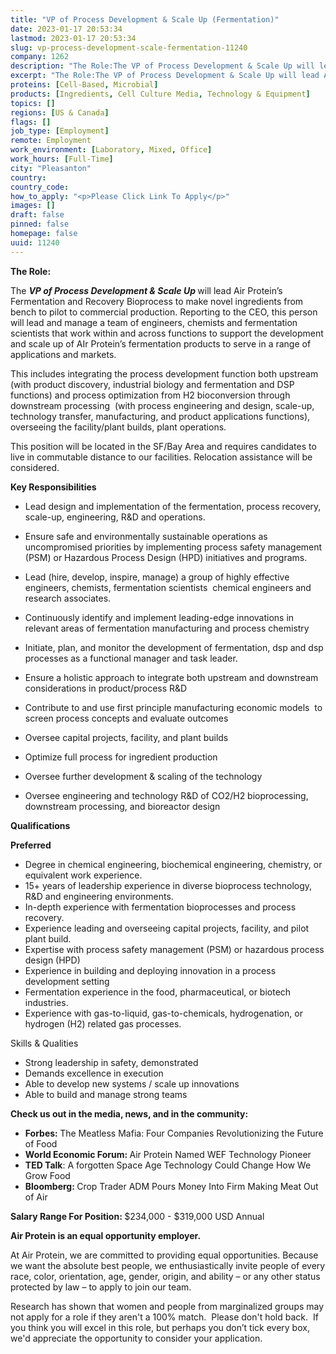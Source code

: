 ```yaml
---
title: "VP of Process Development & Scale Up (Fermentation)"
date: 2023-01-17 20:53:34
lastmod: 2023-01-17 20:53:34
slug: vp-process-development-scale-fermentation-11240
company: 1262
description: "The Role:The VP of Process Development & Scale Up will lead Air Protein’s Fermentation and Recovery Bioprocess to make novel ingredients from bench to pilot to commercial production. Reporting to the CEO, this person will lead and manage a team of engineers, chemists and fermentation scientists that work within and across functions to support the development and scale up of AIr Protein’s fermentation products to serve in a range of applications and markets.  "
excerpt: "The Role:The VP of Process Development & Scale Up will lead Air Protein’s Fermentation and Recovery Bioprocess to make novel ingredients from bench to pilot to commercial production. Reporting to the CEO, this person will lead and manage a team of engineers, chemists and fermentation scientists that work within and across functions to support the development and scale up of AIr Protein’s fermentation products to serve in a range of applications and markets.  "
proteins: [Cell-Based, Microbial]
products: [Ingredients, Cell Culture Media, Technology & Equipment]
topics: []
regions: [US & Canada]
flags: []
job_type: [Employment]
remote: Employment
work_environment: [Laboratory, Mixed, Office]
work_hours: [Full-Time]
city: "Pleasanton"
country: 
country_code: 
how_to_apply: "<p>Please Click Link To Apply</p>"
images: []
draft: false
pinned: false
homepage: false
uuid: 11240
---
```

<p><strong>The Role:</strong></p>
<p>The <em><strong>VP of Process Development & Scale Up</strong></em><strong> </strong>will lead Air Protein’s Fermentation and Recovery Bioprocess to make novel ingredients from bench to pilot to commercial production. Reporting to the CEO, this person will lead and manage a team of engineers, chemists and fermentation scientists that work within and across functions to support the development and scale up of AIr Protein’s fermentation products to serve in a range of applications and markets.  </p>
<p>This includes integrating the process development function both upstream (with product discovery, industrial biology and fermentation and DSP functions) and process optimization from H2 bioconversion through downstream processing  (with process engineering and design, scale-up, technology transfer, manufacturing, and product applications functions), overseeing the facility/plant builds, plant operations.  </p>
<p>This position will be located in the SF/Bay Area and requires candidates to live in commutable distance to our facilities. Relocation assistance will be considered.</p>
<p><strong>Key Responsibilities</strong></p>
<ul>
<li>
<p>Lead design and implementation of the fermentation, process recovery, scale-up, engineering, R&D and operations.</p>
</li>
<li>
<p>Ensure safe and environmentally sustainable operations as uncompromised priorities by implementing process safety management (PSM) or Hazardous Process Design (HPD) initiatives and programs.</p>
</li>
<li>
<p>Lead (hire, develop, inspire, manage) a group of highly effective engineers, chemists, fermentation scientists  chemical engineers and research associates.</p>
</li>
<li>
<p>Continuously identify and implement leading-edge innovations in relevant areas of fermentation manufacturing and process chemistry</p>
</li>
<li>
<p>Initiate, plan, and monitor the development of fermentation, dsp and dsp processes as a functional manager and task leader.</p>
</li>
<li>
<p>Ensure a holistic approach to integrate both upstream and downstream considerations in product/process R&D</p>
</li>
<li>
<p>Contribute to and use first principle manufacturing economic models  to screen process concepts and evaluate outcomes</p>
</li>
<li>
<p>Oversee capital projects, facility, and plant builds</p>
</li>
<li>
<p>Optimize full process for ingredient production</p>
</li>
<li>
<p>Oversee further development & scaling of the technology</p>
</li>
<li>
<p>Oversee engineering and technology R&D of CO2/H2 bioprocessing, downstream processing, and bioreactor design</p>
</li>
</ul>
<p><strong>Qualifications</strong></p>
<p><strong>Preferred </strong></p>
<ul>
<li>Degree in chemical engineering, biochemical engineering, chemistry, or equivalent work experience.</li>
<li>15+ years of leadership experience in diverse bioprocess technology, R&D and engineering environments.</li>
<li>In-depth experience with fermentation bioprocesses and process recovery.</li>
<li>Experience leading and overseeing capital projects, facility, and pilot plant build.</li>
<li>Expertise with process safety management (PSM) or hazardous process design (HPD)</li>
<li>Experience in building and deploying innovation in a process development setting</li>
<li>Fermentation experience in the food, pharmaceutical, or biotech industries.</li>
<li>Experience with gas-to-liquid, gas-to-chemicals, hydrogenation, or hydrogen (H2) related gas processes.</li>
</ul>
<p>Skills & Qualities</p>
<ul>
<li>Strong leadership in safety, demonstrated </li>
<li>Demands excellence in execution </li>
<li>Able to develop new systems / scale up innovations</li>
<li>Able to build and manage strong teams</li>
</ul>
<p><strong>Check us out in the media, news, and in the community:</strong></p>
<ul>
<li><strong>Forbes: </strong>The Meatless Mafia: Four Companies Revolutionizing the Future of Food</li>
<li><strong>World Economic Forum: </strong>Air Protein Named WEF Technology Pioneer</li>
<li><strong>TED Talk</strong>: A forgotten Space Age Technology Could Change How We Grow Food</li>
<li><strong>Bloomberg: </strong>Crop Trader ADM Pours Money Into Firm Making Meat Out of Air</li>
</ul>
<p><strong>Salary Range For Position: </strong>$234,000 - $319,000 USD Annual</p>
<p><strong>Air Protein is an equal opportunity employer.</strong></p>
<p>At Air Protein, we are committed to providing equal opportunities. Because we want the absolute best people, we enthusiastically invite people of every race, color, orientation, age, gender, origin, and ability – or any other status protected by law – to apply to join our team. </p>
<p>Research has shown that women and people from marginalized groups may not apply for a role if they aren't a 100% match.  Please don't hold back.  If you think you will excel in this role, but perhaps you don’t tick every box, we'd appreciate the opportunity to consider your application.</p>
